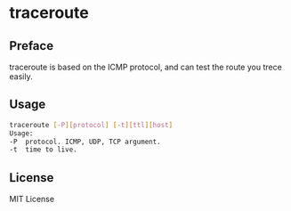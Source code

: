 # traceroute

## Preface

traceroute is based on the ICMP protocol, and can test the route you trece easily.

## Usage

```bash
traceroute [-P][protocol] [-t][ttl][host]
Usage:
-P  protocol. ICMP, UDP, TCP argument.
-t  time to live.
```

## License

MIT License
